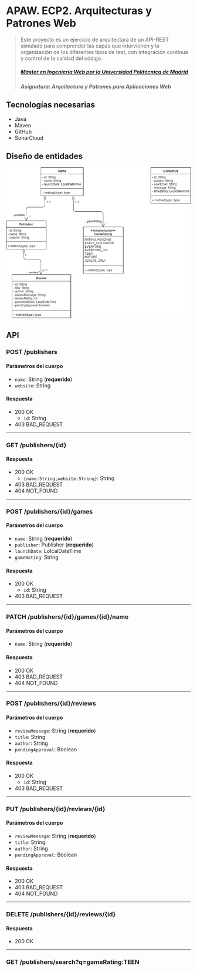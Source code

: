 # APAW. ECP2. Arquitecturas y Patrones Web
> Este proyecto es un ejercicio de arquitectura de un API-REST simulado para comprender las capas que intervienen y la organización de los diferentes tipos de test, con integración continua y control de la calidad del código.
> ##### [Máster en Ingeniería Web por la Universidad Politécnica de Madrid](http://miw.etsisi.upm.es)
> ##### Asignatura: *Arquitectura y Patrones para Aplicaciones Web*

## Tecnologías necesarias
* Java
* Maven
* GitHub
* SonarCloud

## Diseño de entidades
![joel-liriano-entities-class-diagram](./docs/joel-liriano-entities-class-diagram.png)

## API

### POST /publishers
#### Parámetros del cuerpo
- `name`: String (**requerido**)
- `website`: String

#### Respuesta
- 200 OK 
  - `id`: String
- 403 BAD_REQUEST

---

### GET /publishers/{id}
#### Respuesta
- 200 OK 
  - `{name:String,website:String}`: String
- 403 BAD_REQUEST
- 404 NOT_FOUND

---

### POST /publishers/{id}/games
#### Parámetros del cuerpo
- `name`: String (**requerido**)
- `publisher`: Publisher (**requerido**)
- `launchDate`: LolcalDateTime
- `gameRating`: String

#### Respuesta
- 200 OK 
  - `id`: String
- 403 BAD_REQUEST

---

### PATCH /publishers/{id}/games/{id}/name
#### Parámetros del cuerpo
- `name`: String (**requerido**)

#### Respuesta
- 200 OK 
- 403 BAD_REQUEST
- 404 NOT_FOUND

---

### POST /publishers/{id}/reviews
#### Parámetros del cuerpo
- `reviewMessage`: String (**requerido**)
- `title`: String
- `author`: String
- `pendingApproval`: Boolean

#### Respuesta
- 200 OK 
  - `id`: String
- 403 BAD_REQUEST

---

### PUT /publishers/{id}/reviews/{id}
#### Parámetros del cuerpo
- `reviewMessage`: String (**requerido**)
- `title`: String
- `author`: String
- `pendingApproval`: Boolean

#### Respuesta
- 200 OK 
- 403 BAD_REQUEST
- 404 NOT_FOUND

---

### DELETE /publishers/{id}/reviews/{id}
#### Respuesta
- 200 OK 

---

### GET /publishers/search?q=gameRating:TEEN